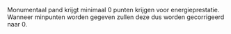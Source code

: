 Monumentaal pand krijgt minimaal 0 punten krijgen voor energieprestatie. Wanneer minpunten worden gegeven zullen deze dus worden gecorrigeerd naar 0.

